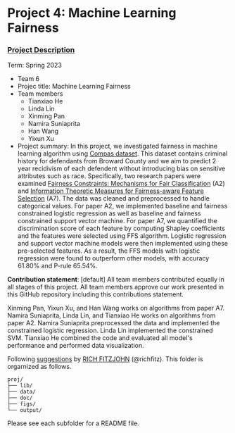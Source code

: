# Project 4: Machine Learning Fairness

### [Project Description](doc/project4_desc.md)

Term: Spring 2023

+ Team 6
+ Projec title: Machine Learning Fairness
+ Team members
	+ Tianxiao He
	+ Linda Lin
	+ Xinming Pan
	+ Namira Suniaprita
	+ Han Wang
	+ Yixun Xu
+ Project summary: In this project, we investigated fairness in machine learning algorithm using [Compas dataset](https://github.com/propublica/compas-analysis/). This dataset contains criminal history for defendants from Broward County and we aim to predict 2 year recidivism of each defendent without introducing bias on sensitive attributes such as race. Specifically, two research papers were examined [Fairness Constraints: Mechanisms for Fair Classification](https://arxiv.org/pdf/1507.05259.pdf) (A2) and [Information Theoretic Measures for Fairness-aware Feature Selection](https://arxiv.org/pdf/2106.00772.pdf) (A7). The data was cleaned and preprocessed to handle categorical values. For paper A2, we implemented baseline and fairness constrained logistic regression as well as baseline and fairness constrained support vector machine. For paper A7, we quantified the discrimination score of each feature by computing Shapley coefficients and the features were selected using FFS algorithm. Logistic regression and support vector machine models were then implemented using these pre-selected features. As a result, the FFS models with logistic regression were found to outperform other models, with accuracy 61.80% and P-rule 65.54%. 
	

**Contribution statement**: [default] All team members contributed equally in all stages of this project. All team members approve our work presented in this GitHub repository including this contributions statement. 

Xinming Pan, Yixun Xu, and Han Wang works on algorithms from paper A7. Namira Suniaprita, Linda Lin, and Tianxiao He works on algorithms from paper A2. Namira Suniaprita preprocessed the data and implemented the constrained logistic regression. Linda Lin implemented the constrained SVM. Tianxiao He combined the code and evaluated all model's performance and performed data visualization. 

Following [suggestions](http://nicercode.github.io/blog/2013-04-05-projects/) by [RICH FITZJOHN](http://nicercode.github.io/about/#Team) (@richfitz). This folder is orgarnized as follows.

```
proj/
├── lib/
├── data/
├── doc/
├── figs/
└── output/
```

Please see each subfolder for a README file.
